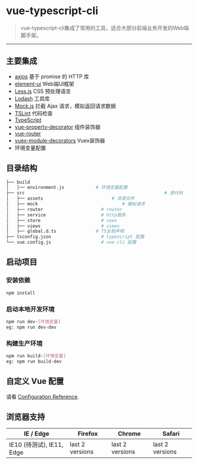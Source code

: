 # vue-typescript-cli

> vue-typescript-cli集成了常用的工具，适合大部分前端业务开发的Web端脚手架。

---

## 主要集成

- [axios](https://github.com/axios/axios) 基于 promise 的 HTTP 库
- [element-ui](https://github.com/ElemeFE/element) Web端UI框架
- [Less.js](https://github.com/less/less.js) CSS 预处理语言
- [Lodash](https://github.com/lodash/lodash) 工具库
- [Mock.js](https://github.com/nuysoft/Mock) 拦截 Ajax 请求，模拟返回请求数据
- [TSLint](https://github.com/palantir/tslint) 代码检查
- [TypeScript](https://github.com/microsoft/TypeScript)
- [vue-property-decorator](https://github.com/kaorun343/vue-property-decorator) 组件装饰器
- [vue-router](https://github.com/vuejs/vue-router) 
- [vuex-module-decorators](https://github.com/championswimmer/vuex-module-decorators) Vuex装饰器
- 环境变量配置

## 目录结构

```bash
├── build                      
│   │── environment.js            # 环境变量配置
├── src														# 源代码
│   ├── assets             			 	# 资源文件
│   ├── mock             			 		# 模拟请求
│   ├── router                 		# router
│   ├── service                		# http服务
│   ├── store                  		# vuex
│   ├── views                  		# views
│   ├── global.d.ts               # TS全局声明
├── tsconfig.json              		# typescript 配置
└── vue.config.js              		# vue-cli 配置
```

## 启动项目

### 安装依赖

```bash
npm install
```

### 启动本地开发环境

```bash
npm run dev-[环境变量]
eg: npm run dev-dev
```

### 构建生产环境

```bash
npm run build-[环境变量]
eg: npm run build-dev
```

## 自定义 Vue 配置

请看 [Configuration Reference](https://cli.vuejs.org/config/).



## 浏览器支持

| IE / Edge                 | Firefox         | Chrome          | Safari          |
| ------------------------- | --------------- | --------------- | --------------- |
| IE10 (待测试), IE11, Edge | last 2 versions | last 2 versions | last 2 versions |